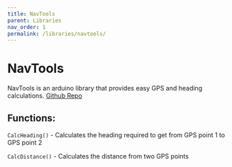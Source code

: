```yaml
---
title: NavTools
parent: Libraries
nav_order: 1
permalink: /libraries/navtools/
---
```


# NavTools

NavTools is an arduino library that provides easy GPS and heading calculations. [Github Repo](https://github.com/Open-Source-Autonomous-Boat/NavTools)

## Functions:

`CalcHeading()` - Calculates the heading required to get from GPS point 1 to GPS point 2

`CalcDistance()` - Calculates the distance from two GPS points
